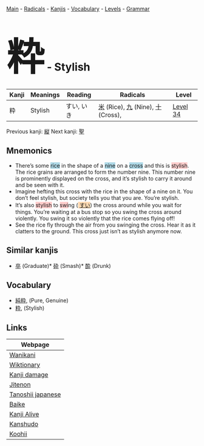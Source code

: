 <style> bigfont {font-size: 100px}</style>
[Main](../index.md) -
[Radicals](../radicals.md) -
[Kanjis](../kanjis.md) -
[Vocabulary](../vocabulary.md) -
[Levels](../levels.md) -
[Grammar](../grammar.md)
# <bigfont> 粋</bigfont> - Stylish 

| Kanji | Meanings | Reading | Radicals | Level |
| --- | --- | --- | --- | --- |
| 粋 | Stylish | すい, いき | [米](../radicals/米.md) (Rice), [九](../radicals/九.md) (Nine), [十](../radicals/十.md) (Cross),  | [Level 34](../levels/wk_level34.md) |

Previous kanji: [縦](縦.md) Next kanji: [聖](聖.md) 

## Mnemonics
 * There’s some <span style="background-color:#ADD8E6"> rice</span> in the shape of a <span style="background-color:#ADD8E6"> nine</span> on a <span style="background-color:#ADD8E6"> cross</span> and this is <span style="background-color:#ffcccb"> stylish</span>. The rice grains are arranged to form the number nine. This number nine is prominently displayed on the cross, and it’s stylish to carry it around and be seen with it.
* Imagine hefting this cross with the rice in the shape of a nine on it. You don’t feel stylish, but society tells you that you are. You’re stylish.
* It’s also <span style="background-color:#ffcccb"> stylish</span> to <span style="background-color:#ffcccb"> swi</span>ng (<span style="background-color:#fed8b1"> [すい](https://jisho.org/search/すい)</span>) the cross around while you wait for things. You’re waiting at a bus stop so you swing the cross around violently. You swing it so violently that the rice comes flying off!
* See the rice fly through the air from you swinging the cross. Hear it as it clatters to the ground. This cross just isn’t as stylish anymore now.


## Similar kanjis
 * [卒](卒.md) (Graduate)* [砕](砕.md) (Smash)* [酔](酔.md) (Drunk)


## Vocabulary
 * [純粋](../vocabulary/粋.md), (Pure, Genuine)
* [粋](../vocabulary/粋.md), (Stylish)



## Links 

| Webpage |
| --- |
| [Wanikani          ](https://www.wanikani.com/kanji/粋) |
| [Wiktionary        ](https://en.wiktionary.org/wiki/粋) |
| [Kanji damage      ](http://www.kanjidamage.com/kanji/search?utf8=✓&q=粋) |
| [Jitenon           ](https://jitenon.com/kanji/粋) |
| [Tanoshii japanese ](https://www.tanoshiijapanese.com/dictionary/kanji.cfm?k=粋) |
| [Baike             ](https://baike.baidu.com/item/粋) |
| [Kanji Alive       ](https://app.kanjialive.com/粋) |
| [Kanshudo          ](https://www.kanshudo.com/searchmn?q=粋) |
| [Koohii            ](https://kanji.koohii.com/study/kanji/粋) |
